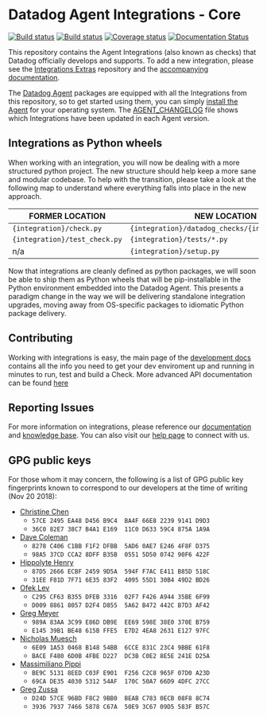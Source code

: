 # Datadog Agent Integrations - Core

[![Build status][1]][2]
[![Build status][3]][4]
[![Coverage status][17]][18]
[![Documentation Status][19]][20]

This repository contains the Agent Integrations (also known as checks) that Datadog
officially develops and supports. To add a new integration, please see the [Integrations Extras][5]
repository and the [accompanying documentation][6].

The [Datadog Agent][7] packages are equipped with all the Integrations from this
repository, so to get started using them, you can simply [install the Agent][8]
for your operating system. The [AGENT_CHANGELOG](AGENT_CHANGELOG.md) file shows
which Integrations have been updated in each Agent version.

## Integrations as Python wheels

When working with an integration, you will now be dealing with a more structured
python project. The new structure should help keep a more sane and modular codebase.
To help with the transition, please take a look at the following map to understand
where everything falls into place in the new approach.

| FORMER LOCATION               | NEW LOCATION                                      |
| ---------------               | ------------                                      |
| `{integration}/check.py`      | `{integration}/datadog_checks/{integration}/*.py` |
| `{integration}/test_check.py` | `{integration}/tests/*.py`                        |
| n/a                           | `{integration}/setup.py`                          |

Now that integrations are cleanly defined as python packages, we will soon be able
to ship them as Python wheels that will be pip-installable in the Python environment
embedded into the Datadog Agent. This presents a paradigm change in the way we will
be delivering standalone integration upgrades, moving away from OS-specific packages
to idiomatic Python package delivery.

## Contributing

Working with integrations is easy, the main page of the [development docs][6]
contains all the info you need to get your dev enviroment up and running in minutes
to run, test and build a Check. More advanced API documentation can be found [here][20]

## Reporting Issues

For more information on integrations, please reference our [documentation][11]
and [knowledge base][12]. You can also visit our
[help page][13] to connect with us.

[1]: https://api.travis-ci.com/DataDog/integrations-core.svg?branch=master
[2]: https://travis-ci.com/DataDog/integrations-core
[3]: https://ci.appveyor.com/api/projects/status/8w4s2bilp48n43gw?svg=true
[4]: https://ci.appveyor.com/project/Datadog/integrations-core
[5]: https://github.com/DataDog/integrations-extras
[6]: https://docs.datadoghq.com/developers/integrations
[7]: https://github.com/DataDog/datadog-agent
[8]: https://docs.datadoghq.com/agent/
[9]: https://docs.pytest.org/en/latest/
[10]: https://packaging.python.org/tutorials/distributing-packages/
[11]: https://docs.datadoghq.com
[12]: https://help.datadoghq.com/hc/en-us
[13]: https://docs.datadoghq.com/help/
[15]: https://github.com/DataDog/integrations-core/blob/6.2.1/requirements-integration-core.txt
[16]: https://github.com/DataDog/integrations-core/blob/ea2dfbf1e8859333af4c8db50553eb72a3b466f9/requirements-agent-release.txt
[17]: https://codecov.io/github/DataDog/integrations-core/coverage.svg?branch=master
[18]: https://codecov.io/github/DataDog/integrations-core?branch=master
[19]: https://readthedocs.org/projects/datadog-checks-base/badge/?version=latest
[20]: https://datadog-checks-base.readthedocs.io/en/latest/?badge=latest

## GPG public keys

For those whom it may concern, the following is a list of GPG public key
fingerprints known to correspond to our developers at the time of writing (Nov
20 2018):

* [Christine Chen](ihttps://api.github.com/users/ChristineTChen/gpg_keys)
  * `57CE 2495 EA48 D456 B9C4  BA4F 66E8 2239 9141 D9D3`
  * `36C0 82E7 38C7 B4A1 E169  11C0 D633 59C4 875A 1A9A`
* [Dave Coleman](https://api.github.com/users/dcoleman17/gpg_keys)
  * `8278 C406 C1BB F1F2 DFBB  5AD6 0AE7 E246 4F8F D375`
  * `98A5 37CD CCA2 8DFF B35B  0551 5D50 0742 90F6 422F`
* [Hippolyte Henry](https://api.github.com/users/zippolyte/gpg_keys)
  * `87D5 2666 ECBF 2459 9D5A  594F F7AC E411 B85D 518C`
  * `31EE F81D 7F71 6E35 83F2  4095 55D1 30B4 49D2 BD26`
* [Ofek Lev](https://api.github.com/users/ofek/gpg_keys)
  * `C295 CF63 B355 DFEB 3316  02F7 F426 A944 35BE 6F99`
  * `D009 8861 8057 D2F4 D855  5A62 B472 442C B7D3 AF42`
* [Greg Meyer](https://api.github.com/users/gmmeyer/gpg_keys)
  * `989A 83AA 3C99 E86D DB9E  EE69 598E 38E0 370E B759`
  * `E145 39B1 BE48 615B FFE5  E7D2 4EA8 2631 E127 97FC`
* [Nicholas Muesch](https://api.github.com/users/nmuesch/gpg_keys)
  * `6E09 1A53 0468 B148 54BB  6CCE 831C 23C4 9BBE 61F8`
  * `BACE F480 6D0B 4FBE D227  DC3B C0E2 8E5E 241E D25A`
* [Massimiliano Pippi](https://api.github.com/users/masci/gpg_keys)
  * `BE9C 5131 8EED C03F E901  F256 C2C8 965F 07D0 A23D`
  * `69CA DE35 4030 5312 54AF  170C 50A7 66D9 4DFC 27CC`
* [Greg Zussa](https://api.github.com/users/gzussa/gpg_keys)
  * `D24D 57CE 96BD F8C2 9BB0  BEAB C783 0ECB 08F8 8C74`
  * `3936 7937 7466 5878 C67A  50E9 3C67 09D5 583F B57C`

